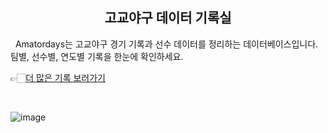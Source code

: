 <h2 style="text-align:center;">고교야구 데이터 기록실</h2>  
&nbsp;
Amatordays는 고교야구 경기 기록과 선수 데이터를 정리하는 데이터베이스입니다. 
팀별, 선수별, 연도별 기록을 한눈에 확인하세요.
&nbsp;
&nbsp;

👉🏻[더 많은 기록 보러가기](https://amatordays.streamlit.app/)

&nbsp;
&nbsp;


![image](https://github.com/user-attachments/assets/09d60d67-2889-4f2a-99e9-5648d772ce18)

